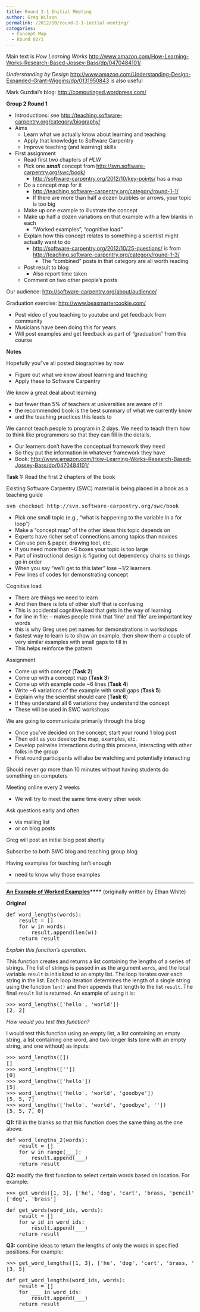 ```yaml
---
title: Round 2.1 Initial Meeting
author: Greg Wilson
permalink: /2012/10/round-2-1-initial-meeting/
categories:
  - Concept Map
  - Round 02/1
---
```

Main text is *How Learning Works* <http://www.amazon.com/How-Learning-Works-Research-Based-Jossey-Bass/dp/0470484101/>

*Understanding by Design* <http://www.amazon.com/Understanding-Design-Expanded-Grant-Wiggins/dp/0131950843> is also useful

Mark Guzdial&#8217;s blog: <http://computinged.wordpress.com/>

**Group 2 Round 1**

*   Introductions: see <http://teaching.software-carpentry.org/category/biography/>
*   Aims 
    *   Learn what we actually know about learning and teaching
    *   Apply that knowledge to Software Carpentry
    *   Improve teaching (and learning) skills
*   First assignment 
    *   Read first two chapters of *HLW*
    *   Pick one ***small*** concept from <http://svn.software-carpentry.org/swc/book/> 
        *   <http://software-carpentry.org/2012/10/key-points/> has a map
    *   Do a concept map for it 
        *   <http://teaching.software-carpentry.org/category/round-1-1/>
        *   If there are more than half a dozen bubbles or arrows, your topic is too big
    *   Make up one example to illustrate the concept
    *   Make up half a dozen variations on that example with a few blanks in each 
        *   &#8220;Worked examples&#8221;, &#8220;cognitive load&#8221;
    *   Explain how this concept relates to something a scientist might actually want to do 
        *   <http://software-carpentry.org/2012/10/25-questions/> is from <http://teaching.software-carpentry.org/category/round-1-3/> 
            *   The &#8220;combined&#8221; posts in that category are all worth reading
    *   Post result to blog 
        *   Also report time taken
    *   Comment on two other people&#8217;s posts

Our audience: <http://software-carpentry.org/about/audience/>

Graduation exercise: <http://www.beasmartercookie.com/>

*   Post video of you teaching to youtube and get feedback from community
*   Musicians have been doing this for years
*   Will post examples and get feedback as part of &#8220;graduation&#8221; from this course

**Notes**

Hopefully you&#8221;ve all posted biographies by now

*   Figure out what we know about learning and teaching
*   Apply these to Software Carpentry

We know a great deal about learning

*   but fewer than 5% of teachers at universities are aware of it
*   the recommended book is the best summary of what we currently know
*   and the teaching practices this leads to

We cannot teach people to program in 2 days. We need to teach them how to think like programmers so that they can fill in the details.

*   Our learners don&#8217;t have the conceptual framework they need
*   So they put the information in whatever framework they have
*   Book: <http://www.amazon.com/How-Learning-Works-Research-Based-Jossey-Bass/dp/0470484101/>

**Task 1:** Read the first 2 chapters of the book

Existing Software Carpentry (SWC) material is being placed in a book as a teaching guide

<pre>svn checkout http://svn.software-carpentry.org/swc/book</pre>

*   Pick one small topic (e.g., &#8220;what is happening to the variable in a for loop&#8221;)
*   Make a &#8220;concept map&#8221; of the other ideas this topic depends on
*   Experts have richer set of connections among topics than novices
*   Can use pen & paper, drawing tool, etc.
*   If you need more than ~6 boxes your topic is too large
*   Part of instructional design is figuring out dependency chains so things go in order
*   When you say &#8220;we&#8217;ll get to this later&#8221; lose ~1/2 learners
*   Few lines of codes for demonstrating concept

Cognitive load

*   There are things we need to learn
*   And then there is lots of other stuff that is confusing
*   This is accidental cognitive load that gets in the way of learning
*   for line in file: &#8211; makes people think that &#8216;line&#8217; and &#8216;file&#8217; are important key words
*   this is why Greg uses pet names for demonstrations in workshops
*   fastest way to learn is to show an example, then show them a couple of very similar examples with small gaps to fill in
*   This helps reinforce the pattern

Assignment

*   Come up with concept (**Task 2**)
*   Come up with a concept map (**Task 3**)
*   Come up with example code ~6 lines (**Task 4**)
*   Write ~6 variations of the example with small gaps (**Task 5**)
*   Explain why the scientist should care (**Task 6**)
*   If they understand all 6 variations they understand the concept
*   These will be used in SWC workshops

We are going to communicate primarily through the blog

*   Once you&#8217;ve decided on the concept, start your round 1 blog post
*   Then edit as you develop the map, examples, etc.
*   Develop pairwise interactions during this process, interacting with other folks in the group
*   First round participants will also be watching and potentially interacting

Should never go more than 10 minutes without having students do something on computers

Meeting online every 2 weeks

*   We will try to meet the same time every other week

Ask questions early and often

*   via mailing list
*   or on blog posts

Greg will post an initial blog post shortly

Subscribe to both SWC blog and teaching group blog

Having examples for teaching isn&#8217;t enough

*   need to know why those examples

* * *

**<span style="text-decoration: underline;">An Example of Worked Examples</span>****<span style="text-decoration: underline;"></span>** (originally written by Ethan White)

**Original**

<pre>def word_lengths(words):
    result = []
    for w in words:
        result.append(len(w))
    return result</pre>

*Explain this function&#8217;s operation.*

This function creates and returns a list containing the lengths of a series of strings. The list of strings is passed in as the argument `words`, and the local variable `result` is initialized to an empty list. The loop iterates over each string in the list. Each loop iteration determines the length of a single string using the function `len()` and then appends that length to the list `result`. The final `result` list is returned. An example of using it is:

<pre>&gt;&gt;&gt; word_lengths(['hello', 'world'])
[2, 2]</pre>

*How would you test this function?*

I would test this function using an empty list, a list containing an empty string, a list containing one word, and two longer lists (one with an empty string, and one without) as inputs:

<pre>&gt;&gt;&gt; word_lengths([])
[]
&gt;&gt;&gt; word_lengths([''])
[0]
&gt;&gt;&gt; word_lengths(['hello'])
[5]
&gt;&gt;&gt; word_lengths(['hello', 'world', 'goodbye'])
[5, 5, 7]
&gt;&gt;&gt; word_lengths(['hello', 'world', 'goodbye', ''])
[5, 5, 7, 0]</pre>

**Q1:** fill in the blanks so that this function does the same thing as the one above.

<pre>def word_lengths_2(words):
    result = []
    for w in range(___):
        result.append(___)
    return result</pre>

**Q2:** modify the first function to select certain words based on location. For example:

<pre>&gt;&gt;&gt; get_words([1, 3], ['he', 'dog', 'cart', 'brass, 'pencil'])
['dog', 'brass']</pre>

<pre>def get_words(word_ids, words):
    result = []
    for w_id in word_ids:
        result.append(___)
    return result</pre>

**Q3:** combine ideas to return the lengths of only the words in specified positions. For example:

<pre>&gt;&gt;&gt; get_word_lengths([1, 3], ['he', 'dog', 'cart', 'brass, 'pencil'])
[3, 5]</pre>

<pre>def get_word_lengths(word_ids, words):
    result = []
    for ___ in word_ids:
        result.append(___)
    return result</pre>
